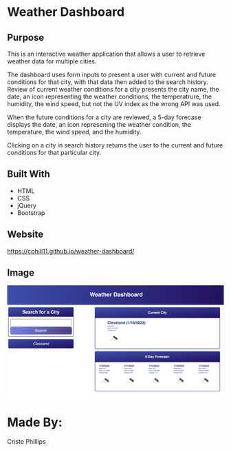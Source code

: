 # Weather Dashboard

## Purpose
This is an interactive weather application that allows a user to retrieve weather data for multiple cities.

The dashboard uses form inputs to present a user with current and future conditions for that city, with that data then added to the search history.  Review of current weather conditions for a city presents the city name, the date, an icon representing the weather conditions, the temperatrure, the humidity, the wind speed, but not the UV index as the wrong API was used.

When the future conditions for a city are reviewed, a 5-day forecase displays the date, an icon represening the weather condition, the temperature, the wind speed, and the humidity.

Clicking on a city in search history returns the user to the current and future conditions for that particular city.


## Built With
* HTML
* CSS
* jQuery
* Bootstrap

## Website
https://cphill11.github.io/weather-dashboard/


## Image
![Screenshot](/assets/images/screenshot.png)


# Made By:
Criste Phillips
